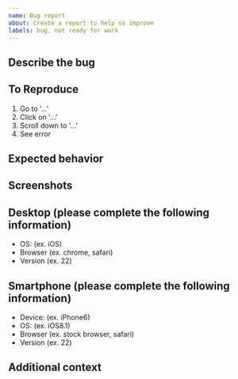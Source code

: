 ```yaml
---
name: Bug report
about: Create a report to help us improve
labels: bug, not ready for work
---
```


## Describe the bug
<!-- Clearly and concisely describe the bug -->

## To Reproduce
<!-- Provide detailed steps to reproduce the bug -->
1. Go to '...'
2. Click on '...'
3. Scroll down to '...'
4. See error

## Expected behavior
<!-- Describe what you expected to happen. -->

## Screenshots
<!-- If applicable, add screenshots to help explain your problem. -->

## Desktop (please complete the following information)
 - OS: (ex. iOS)
 - Browser (ex. chrome, safari)
 - Version (ex. 22)

## Smartphone (please complete the following information)
 - Device: (ex. iPhone6)
 - OS: (ex. iOS8.1)
 - Browser (ex. stock browser, safari)
 - Version (ex. 22)

## Additional context
<!-- Add any other context about the problem here. -->
